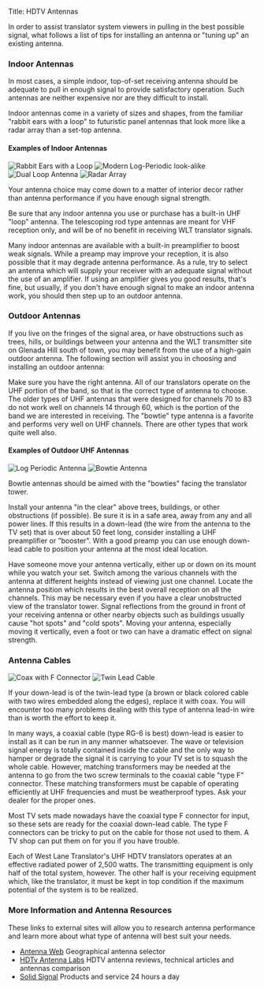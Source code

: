 Title: HDTV Antennas

In order to assist translator system viewers in pulling in the best
possible signal, what follows a list of tips for installing an antenna
or "tuning up" an existing antenna.

### Indoor Antennas

In most cases, a simple indoor, top-of-set receiving antenna should be
adequate to pull in enough signal to provide satisfactory operation.
Such antennas are neither expensive nor are they difficult to install.

Indoor antennas come in a variety of sizes and shapes, from the familiar
"rabbit ears with a loop" to futuristic panel antennas that look more
like a radar array than a set-top antenna.

#### Examples of Indoor Antennas

![Rabbit Ears with a Loop]({static}/images/antenna3.png)
![Modern Log-Periodic look-alike]({static}/images/antenna6.png)
![Dual Loop Antenna]({static}/images/antenna5.png)
![Radar Array]({static}/images/antenna4.png)

Your antenna choice may come down to a matter of interior decor rather
than antenna performance if you have enough signal strength.

Be sure that any indoor antenna you use or purchase has a built-in UHF
"loop" antenna. The telescoping rod type antennas are meant for VHF
reception only, and will be of no benefit in receiving WLT translator
signals.

Many indoor antennas are available with a built-in preamplifier to boost
weak signals. While a preamp may improve your reception, it is also
possible that it may degrade antenna performance. As a rule, try to
select an antenna which will supply your receiver with an adequate
signal without the use of an amplifier. If using an amplifier gives you
good results, that's fine, but usually, if you don't have enough signal
to make an indoor antenna work, you should then step up to an outdoor
antenna.

### Outdoor Antennas

If you live on the fringes of the signal area, or have obstructions such
as trees, hills, or buildings between your antenna and the WLT
transmitter site on Glenada Hill south of town, you may benefit from the
use of a high-gain outdoor antenna. The following section will assist
you in choosing and installing an outdoor antenna:

Make sure you have the right antenna. All of our translators operate on
the UHF portion of the band, so that is the correct type of antenna to
choose. The older types of UHF antennas that were designed for channels
70 to 83 do not work well on channels 14 through 60, which is the
portion of the band we are interested in receiving.  The "bowtie" type
antenna is a favorite and performs very well on UHF channels. There are
other types that work quite well also.

#### Examples of Outdoor UHF Antennas

![Log Periodic Antenna]({static}/images/antenna2.png)
![Bowtie Antenna]({static}/images/antenna1a.png)

Bowtie antennas should be aimed with the "bowties" facing the translator
tower.

Install your antenna "in the clear" above trees, buildings, or other
obstructions (if possible). Be sure it is in a safe area, away from any
and all power lines. If this results in a down-lead (the wire from the
antenna to the TV set) that is over about 50 feet long, consider
installing a UHF preamplifier or "booster". With a good preamp you can
use enough down-lead cable to position your antenna at the most ideal
location.

Have someone move your antenna vertically, either up or down on its
mount while you watch your set.  Switch among the various channels with
the antenna at different heights instead of viewing just one channel.
Locate the antenna position which results in the best overall reception
on all the channels. This may be necessary even if you have a clear
unobstructed view of the translator tower. Signal reflections from the
ground in front of your receiving antenna or other nearby objects such
as buildings usually cause "hot spots" and "cold spots". Moving your
antenna, especially moving it vertically, even a foot or two can have a
dramatic effect on signal strength.

### Antenna Cables

![Coax with F Connector]({static}/images/coax_f_connector.png)
![Twin Lead Cable]({static}/images/twin_lead.png)

If your down-lead is of the twin-lead type (a brown or black colored
cable with two wires embedded along the edges), replace it with
coax. You will encounter too many problems dealing with this type of
antenna lead-in wire than is worth the effort to keep it.

In many ways, a coaxial cable (type RG-6 is best) down-lead is easier to
install as it can be run in any manner whatsoever. The wave or
television signal energy is totally contained inside the cable and the
only way to hamper or degrade the signal it is carrying to your TV set
is to squash the whole cable.  However, matching transformers may be
needed at the antenna to go from the two screw terminals to the coaxial
cable "type F" connector. These matching transformers must be capable of
operating efficiently at UHF frequencies and must be weatherproof
types. Ask your dealer for the proper ones.

Most TV sets made nowadays have the coaxial type F connector for input,
so these sets are ready for the coaxial down-lead cable. The type F
connectors can be tricky to put on the cable for those not used to
them. A TV shop can put them on for you if you have trouble.

Each of West Lane Translator's UHF HDTV translators operates at an
effective radiated power of 2,500 watts. The transmitting equipment is
only half of the total system, however. The other half is your receiving
equipment which, like the translator, it must be kept in top condition
if the maximum potential of the system is to be realized.

### More Information and Antenna Resources

These links to external sites will allow you to research antenna
performance and learn more about what type of antenna will best suit
your needs.

* [Antenna Web](https:/www.antennaweb.org) Geographical antenna selector
* [HDTv Antenna Labs](http://www.hdtvantennalabs.com) HDTV antenna reviews, technical articles and antennas comparison
* [Solid Signal](https://www.solidsignal.com) Products and service 24 hours a day
